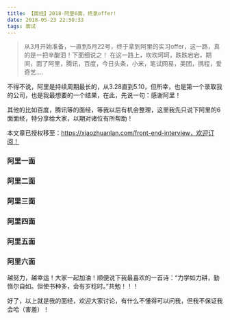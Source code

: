 ```yaml
---
title: 【面经】2018-阿里6面，终拿offer!
date: 2018-05-23 22:50:33
tags: 面试
---
```




>从3月开始准备，一直到5月22号，终于拿到阿里的实习offer，这一路，真的是一把辛酸泪！下面细说之！
在这一路上，坎坎坷坷，跌跌宕宕，期间，面了阿里，腾讯，百度，今日头条，小米，笔试网易，美团，携程，爱奇艺....

不得不说，阿里是持续周期最长的，从3.28直到5.10，但所幸，也是第一个录取我的公司，也是我最想要的一个结果，在此，先说一句：感谢阿里！

其他的比如百度，腾讯等的面经，等我以后有机会整理，这里我先只说下阿里的6面面经，特分享给大家，以期对诸位有所帮助！
<!-- more -->

本文章已授权移至：https://xiaozhuanlan.com/front-end-interview，欢迎订阅！


### 阿里一面

### 阿里二面

### 阿里三面

### 阿里四面

### 阿里五面

### 阿里六面


越努力，越幸运！大家一起加油！顺便说下我最喜欢的一首诗：“力学如力耕，勤惰尔自如。但使书种多，会有岁稔时。”共勉！！！

好了，以上就是我的面经，欢迎大家讨论，有什么不懂得可以问我，但我不保证我会哈（害羞）！


